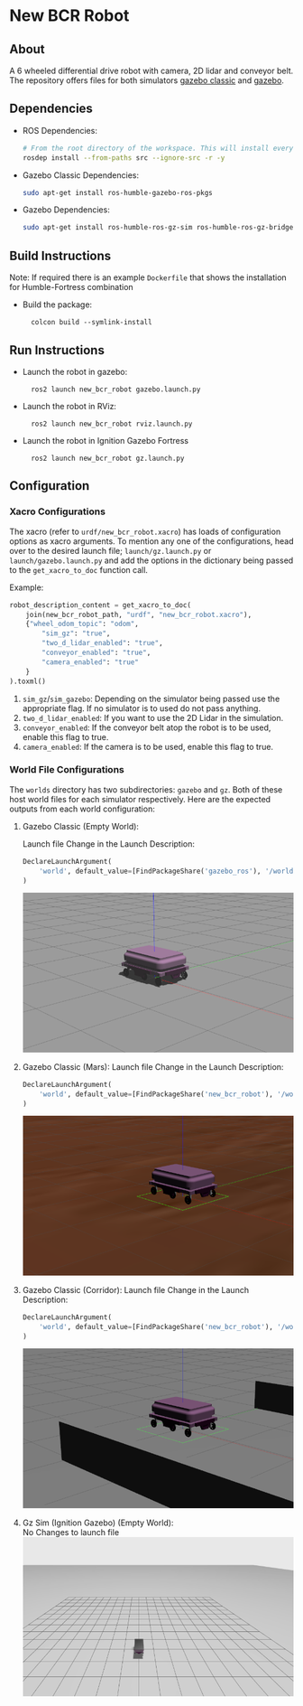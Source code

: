 # New BCR Robot

## About

A 6 wheeled differential drive robot with camera, 2D lidar and conveyor belt. The repository offers files for both simulators [gazebo classic](https://classic.gazebosim.org/) and [gazebo](https://gazebosim.org/home).

## Dependencies

* ROS Dependencies:
	```bash
	# From the root directory of the workspace. This will install everything mentioned in package.xml
	rosdep install --from-paths src --ignore-src -r -y
	```
* Gazebo Classic Dependencies:
	```bash
	sudo apt-get install ros-humble-gazebo-ros-pkgs
	```
* Gazebo Dependencies:
	```bash
	sudo apt-get install ros-humble-ros-gz-sim ros-humble-ros-gz-bridge ros-humble-ros-gz-interfaces 
	```

## Build Instructions

Note: If required there is an example `Dockerfile` that shows the installation for Humble-Fortress combination

* Build the package:

		colcon build --symlink-install

## Run Instructions

* Launch the robot in gazebo:

		ros2 launch new_bcr_robot gazebo.launch.py

* Launch the robot in RViz:

		ros2 launch new_bcr_robot rviz.launch.py

* Launch the robot in Ignition Gazebo Fortress

		ros2 launch new_bcr_robot gz.launch.py

## Configuration

### Xacro Configurations

The xacro (refer to `urdf/new_bcr_robot.xacro`) has loads of configuration options as xacro arguments. To mention any one of the configurations, head over to the desired launch file; `launch/gz.launch.py` or `launch/gazebo.launch.py` and add the options in the dictionary being passed to the `get_xacro_to_doc` function call.

Example:
```python
robot_description_content = get_xacro_to_doc(
	join(new_bcr_robot_path, "urdf", "new_bcr_robot.xacro"),
	{"wheel_odom_topic": "odom",
		"sim_gz": "true",
		"two_d_lidar_enabled": "true",
		"conveyor_enabled": "true",
		"camera_enabled": "true"
	}
).toxml()
```

1. `sim_gz`/`sim_gazebo`: Depending on the simulator being passed use the appropriate flag. If no simulator is to used do not pass anything.
2. `two_d_lidar_enabled`: If you want to use the 2D Lidar in the simulation.
3. `conveyor_enabled`: If the conveyor belt atop the robot is to be used, enable this flag to true.
4. `camera_enabled`: If the camera is to be used, enable this flag to true.

### World File Configurations

The `worlds` directory has two subdirectories: `gazebo` and `gz`. Both of these host world files for each simulator respectively. Here are the expected outputs from each world configuration:

1. Gazebo Classic (Empty World):

	Launch file Change in the Launch Description:
	```python
	DeclareLaunchArgument(
		'world', default_value=[FindPackageShare('gazebo_ros'), '/worlds/empty.world'],
	)
	```
	![](res/empty_gazebo.png)

2. Gazebo Classic (Mars):
	Launch file Change in the Launch Description:
	```python
	DeclareLaunchArgument(
		'world', default_value=[FindPackageShare('new_bcr_robot'), '/worlds/gazebo/mars.world'],
	)
	```
	![](res/mars_gazebo.png)

3. Gazebo Classic (Corridor):
	Launch file Change in the Launch Description:
	```python
	DeclareLaunchArgument(
		'world', default_value=[FindPackageShare('new_bcr_robot'), '/worlds/gazebo/corridor.world'],
	)
	```
	![](res/corridor_gazebo.png)

4. Gz Sim (Ignition Gazebo) (Empty World):\
	No Changes to launch file\
	![](res/empty_gz.png)